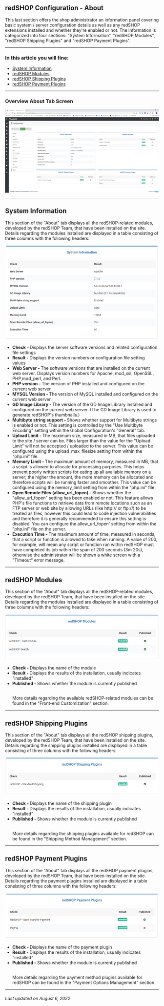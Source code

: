 ## redSHOP Configuration - About
This last section offers the shop administrator an information panel covering basic system / server configuration details as well as any redSHOP extensions installed and whether they're enabled or not. The information is categorized into four sections: "System Information", "redSHOP Modules", "redSHOP Shipping Plugins" and "redSHOP Payment Plugins".

<hr>

### In this article you will fine:

<ul>
<li><a href="#system">System Information</a>
<li><a href="#modules">redSHOP Modules</a>
<li><a href="#shipping">redSHOP Shipping Plugins</a>
<li><a href="#payment">redSHOP Payment Plugins</a>
</ul>

<hr>

### Overview About Tab Screen

<img src="./manual/en-US/chapters/global-configuration/img/img93.png" class="example"/>

<hr>

<!-- System Information -->
<h2 id="system">System Information</h2>

This section of the "About" tab displays all the redSHOP-related modules, developed by the redSHOP Team, that have been installed on the site. Details regarding the modules installed are displayed in a table consisting of three columns with the following headers:

<img src="./manual/en-US/chapters/global-configuration/img/img94.png" class="example"/>

<ul>
<li><b>Check - </b>Displays the server software versions and related configuration file settings

<li><b>Result - </b>Displays the version numbers or configuration file setting values

<li><b>Web Server - </b>The software versions that are installed on the current web server. Displays version numbers for Apache, mod_ssl, OpenSSL, PHP,mod_perl, and Perl.

<li><b>PHP version - </b>The version of PHP installed and configured on the current web server.

<li><b>MYSQL Version - </b>The version of MySQL installed and configured on the current web server.

<li><b>GD Image Library - </b>The version of the GD Image Library installed and configured on the current web server. (The GD Image Library is used to generate redSHOP's thumbnails.)

<li><b>Multibyte string support - </b>Shows whether support for Multibyte strings is enabled or not. This setting is controlled by the "Use Multibyte Encoding" setting within the Global Configuration's "General" tab.

<li><b>Upload Limit - </b>The maximum size, measured in MB, that files uploaded to the site / server can be. Files larger than the value for the "Upload Limit" will not be accepted / uploaded to the server. This value can be configured using the upload_max_filesize setting from within the "php.ini" file.

<li><b>Memory Limit - </b>The maximum amount of memory, measured in MB, that a script is allowed to allocate for processing purposes. This helps prevent poorly written scripts for eating up all available memory on a server; the higher the amount, the more memory can be allocated and therefore scripts will be running faster and smoother. This value can be configured using the memory_limit setting from within the "php.ini" file.

<li><b>Open Remote Files (allow_url_fopen) - </b>Shows whether the "allow_url_fopen" setting has been enabled or not. This feature allows PHP's file functions to retrieve data from remote locations such as an FTP server or web site by allowing URLs (like http:// or ftp://) to be treated as files, however this could lead to code injection vulnerabilities and therefore it is generally recommended to ensure this setting is disabled. You can configure the allow_url_fopen' setting from within the "php.ini" file on the server.

<li><b>Execution Time - </b>The maximum amount of time, measured in seconds, that a script or function is allowed to take when running. A value of 200, for example, will mean any script or function run within redSHOP must have completed its job within the span of 200 seconds (3m 20s), otherwise the administrator will be shown a white screen with a "Timeout" error message.
</ul>

<hr>

<!-- redSHOP Modules -->
<h2 id="modules">redSHOP Modules</h2>

This section of the "About" tab displays all the redSHOP-related modules, developed by the redSHOP Team, that have been installed on the site. Details regarding the modules installed are displayed in a table consisting of three columns with the following headers:

<img src="./manual/en-US/chapters/global-configuration/img/img95.png" class="example"/>

<ul>
<li><b>Check - </b>Displays the name of the module

<li><b>Result - </b>Displays the results of the installation, usually indicates "installed"

<li><b>Published - </b>Shows whether the module is currently published

<br>More details regarding the available redSHOP-related modules can be found in the "Front-end Customization" section.
</ul>

<hr>

<!-- redSHOP Shipping Plugins -->
<h2 id="shipping">redSHOP Shipping Plugins</h2>

This section of the "About" tab displays all the redSHOP shipping plugins, developed by the redSHOP Team, that have been installed on the site. Details regarding the shipping plugins installed are displayed in a table consisting of three columns with the following headers:

<img src="./manual/en-US/chapters/global-configuration/img/img96.png" class="example"/>

<ul>
<li><b>Check - </b>Displays the name of the shipping plugin

<li><b>Result - </b>Displays the results of the installation, usually indicates "installed"

<li><b>Published - </b>Shows whether the module is currently published

<br>More details regarding the shipping plugins available for redSHOP can be found in the "Shipping Method Management" section.
</ul>

<hr>

<!-- redSHOP Payment Plugins -->
<h2 id="payment">redSHOP Payment Plugins</h2>

This section of the "About" tab displays all the redSHOP payment plugins, developed by the redSHOP Team, that have been installed on the site. Details regarding the payment plugins installed are displayed in a table consisting of three columns with the following headers:

<img src="./manual/en-US/chapters/global-configuration/img/img97.png" class="example"/>

<ul>
<li><b>Check - </b>Displays the name of the payment plugin

<li><b>Result - </b>Displays the results of the installation, usually indicates "installed"

<li><b>Published - </b>Shows whether the module is currently published

<br>More details regarding the payment method plugins available for redSHOP can be found in the "Payment Options Management" section.
</ul>

<hr>

<h6>Last updated on August 6, 2022